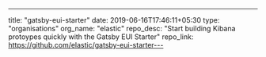 ---
title: "gatsby-eui-starter"
date: 2019-06-16T17:46:11+05:30
type: "organisations"
org_name: "elastic"
repo_desc: "Start building Kibana protoypes quickly with the Gatsby EUI Starter"
repo_link: https://github.com/elastic/gatsby-eui-starter---